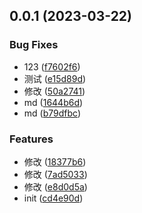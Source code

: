 ## 0.0.1 (2023-03-22)


### Bug Fixes

* 123 ([f7602f6](https://github.com/linnaMao/dumi-demo/commit/f7602f65e224ce90f9eae564f01dd6fc80a35d8a))
* 测试 ([e15d89d](https://github.com/linnaMao/dumi-demo/commit/e15d89d3ce947663faed2f2b7ef8c40d46eb993d))
* 修改 ([50a2741](https://github.com/linnaMao/dumi-demo/commit/50a2741cea925b3ae61e3644a94930fa34cc9ec8))
* md ([1644b6d](https://github.com/linnaMao/dumi-demo/commit/1644b6d6c2203f1d19cfb6e9db0dbe6d82370919))
* md ([b79dfbc](https://github.com/linnaMao/dumi-demo/commit/b79dfbcef557897ca26352e8c84f669b18134e1d))


### Features

* 修改 ([18377b6](https://github.com/linnaMao/dumi-demo/commit/18377b6ec970391be4c3585137c225b4b124eb2e))
* 修改 ([7ad5033](https://github.com/linnaMao/dumi-demo/commit/7ad50338cb58d93ae7ebfef73237c9079655a7b3))
* 修改 ([e8d0d5a](https://github.com/linnaMao/dumi-demo/commit/e8d0d5ad07b479999449465dad17b91531f80673))
* init ([cd4e90d](https://github.com/linnaMao/dumi-demo/commit/cd4e90df38cedd62ba1202927af01702ad8b5f41))



